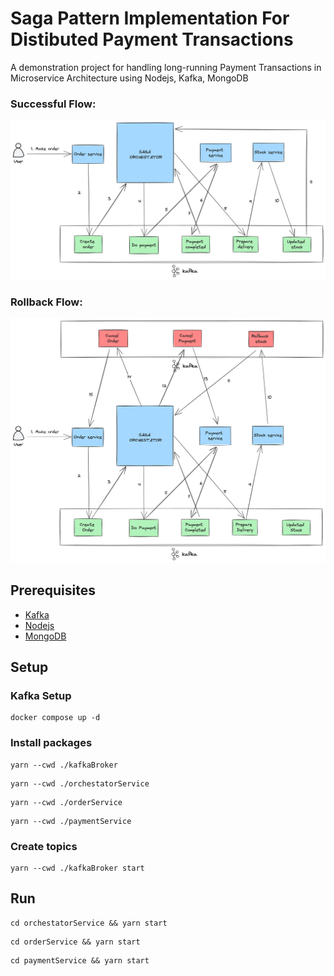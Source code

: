 # Saga Pattern Implementation For Distibuted Payment Transactions
A demonstration project for handling long-running Payment Transactions in Microservice Architecture using Nodejs, Kafka, MongoDB

### Successful Flow:
![Implementation](./saga.png)

### Rollback Flow:
![Implementation](./saga-rollback.png)
## Prerequisites

 - [Kafka](https://kafka.apache.org/downloads)
 - [Nodejs](https://nodejs.org/en/download/)
- [MongoDB](https://www.mongodb.com/try/download/community)


## Setup

### Kafka Setup

``` 
docker compose up -d 
```

### Install packages

```
yarn --cwd ./kafkaBroker
```

```
yarn --cwd ./orchestatorService
```

```
yarn --cwd ./orderService
```

```
yarn --cwd ./paymentService
```

### Create topics
```
yarn --cwd ./kafkaBroker start
```


## Run

```
cd orchestatorService && yarn start
```

```
cd orderService && yarn start
```

```
cd paymentService && yarn start
```
